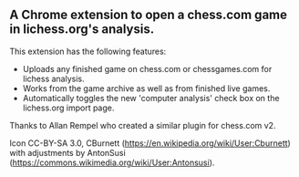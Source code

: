 ## A Chrome extension to open a chess.com game in lichess.org's analysis. ##

 This extension has the following features:

* Uploads any finished game on chess.com or chessgames.com for lichess analysis. 
* Works from the game archive as well as from finished live games.
* Automatically toggles the new 'computer analysis' check box on the lichess.org import page.

Thanks to Allan Rempel who created a similar plugin for chess.com v2.

Icon CC-BY-SA 3.0, CBurnett (https://en.wikipedia.org/wiki/User:Cburnett) 
with adjustments by AntonSusi (https://commons.wikimedia.org/wiki/User:Antonsusi).